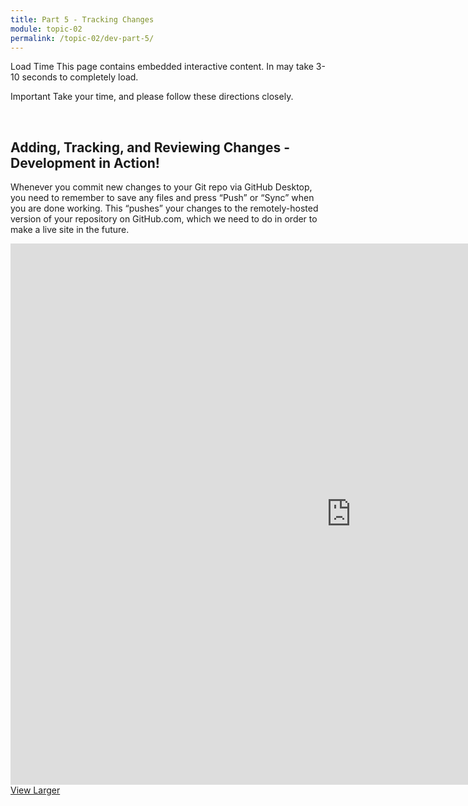 ```yaml
---
title: Part 5 - Tracking Changes
module: topic-02
permalink: /topic-02/dev-part-5/
---
```


<div class="divider-heading"></div>

<span class="label label-warning">Load Time</span> This page contains embedded interactive content. In may take 3-10 seconds to completely load.

<span class="label label-danger">Important</span> Take your time, and please follow these directions closely.


<br>


## Adding, Tracking, and Reviewing Changes - Development in Action!
Whenever you commit new changes to your Git repo via GitHub Desktop, you need to remember to save any files and press “Push” or “Sync” when you are done working. This “pushes” your changes to the remotely-hosted version of your repository on GitHub.com, which we need to do in order to make a live site in the future.

<iframe src="https://h5p.org/h5p/embed/177037" width="1090" height="866" frameborder="0" allowfullscreen="allowfullscreen"></iframe>
<a href="https://h5p.org/node/177037" class="btn btn-default btn-xs" target="_blank">View Larger</a>
